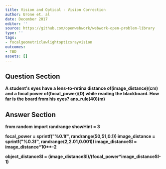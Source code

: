 ```yaml
---
title: Vision and Optical - Vision Correction
author: Urone et. al
date: December 2017
editor: ''
source: https://github.com/openwebwork/webwork-open-problem-library
type: ''
tags:
- focalgeometriclawlightopticsrayvision
outcomes:
- TBD
assets: []
---
```


## Question Section 

<b>
A student's eyes have a lens-to-retina distance of(image_distance)(cm) and a focal power of(focal_power)(D) while reading the blackboard. How far is the board from his eyes? 
ans_rule(40)(m)



## Answer Section

from random import randrange
showHint = 3

focal_power = sprintf("%0.1f", randrange(50,51,0.1))
image_distance = sprintf("%0.3f", randrange(2,2.01,0.001))
image_distanceSI = image_distance*10**-2

object_distanceSI = (image_distanceSI)/(focal_power*image_distanceSI-1)
